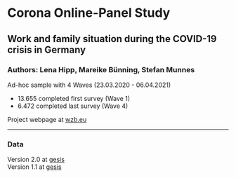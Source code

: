 # Corona Online-Panel Study

## Work and family situation during the COVID-19 crisis in Germany

### Authors: Lena Hipp, Mareike Bünning, Stefan Munnes

Ad-hoc sample with 4 Waves (23.03.2020 - 06.04.2021)

- 13.655 completed first survey (Wave 1)
- 6.472 completed last survey (Wave 4)

Project webpage at [wzb.eu](https://wzb.eu/de/forschung/dynamiken-sozialer-ungleichheiten/arbeit-und-fuersorge/corona-alltag)

***

### Data

Version 2.0 at [gesis](https://data.gesis.org/sharing/#!Detail/10.7802/2324)\
Version 1.1 at [gesis](https://data.gesis.org/sharing/#!Detail/10.7802/2122)

